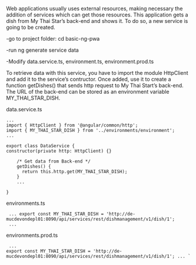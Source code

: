 Web applications usually uses external resources, making necessary the addition of services which can get those resources. This application gets a dish from My Thai Star’s back-end and shows it. To do so, a new service is going to be created.

-go to project folder: cd basic-ng-pwa

-run ng generate service data

-Modify data.service.ts, environment.ts, environment.prod.ts

To retrieve data with this service, you have to import the module HttpClient and add it to the service’s contructor. Once added, use it to create a function getDishes() that sends http request to My Thai Start’s back-end. The URL of the back-end can be stored as an environment variable MY_THAI_STAR_DISH.

data.service.ts

```
...
import { HttpClient } from '@angular/common/http';
import { MY_THAI_STAR_DISH } from '../environments/environment';
...

export class DataService {
constructor(private http: HttpClient) {}

    /* Get data from Back-end */
    getDishes() {
      return this.http.get(MY_THAI_STAR_DISH);
    }
    ...

}
```

environments.ts

```
 ... export const MY_THAI_STAR_DISH = 'http://de-mucdevondepl01:8090/api/services/rest/dishmanagement/v1/dish/1';
 ...
```

environments.prod.ts

```
 ...
export const MY_THAI_STAR_DISH = 'http://de-mucdevondepl01:8090/api/services/rest/dishmanagement/v1/dish/1'; ... `
```
